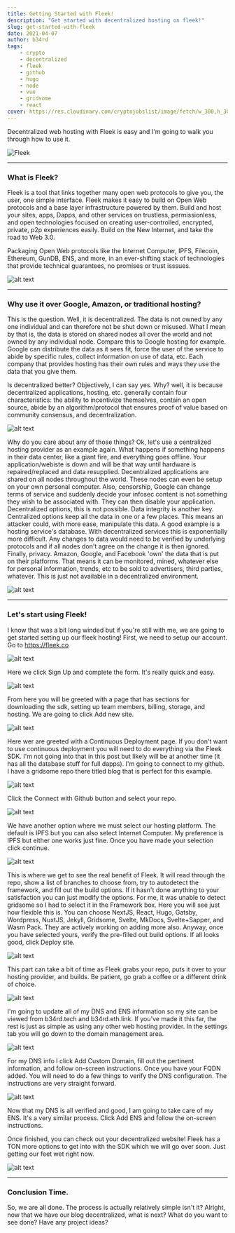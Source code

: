 ```yaml
---
title: Getting Started with Fleek!
description: "Get started with decentralized hosting on fleek!"
slug: get-started-with-fleek
date: 2021-04-07
author: b34rd
tags:
    - crypto
    - decentralized
    - fleek
    - github
    - hugo
    - node
    - vue
    - gridsome
    - react
cover: https://res.cloudinary.com/cryptojobslist/image/fetch/w_300,h_300,c_pad,b_white,q_auto,fl_lossy,f_auto/dpr_2.0/https://storage.googleapis.com/job-listing-logos/9c6f5b94-e435-4d54-bb0b-0b097d623d67.png
---
```

Decentralized web hosting with Fleek is easy and I'm going to walk you through how to use it.

![Fleek](https://docs.ipfs.io/assets/img/logo-fleek.5aed66a3.png)

----

### [](#header-3)What is Fleek?

Fleek is a tool that links together many open web protocols to give you, the user, one simple interface. Fleek makes it easy to build on Open Web protocols and a base layer infrastructure powered by them. Build and host your sites, apps, Dapps, and other services on trustless, permissionless, and open technologies focused on creating user-controlled, encrypted, private, p2p experiences easily. Build on the New Internet, and take the road to Web 3.0.

Packaging Open Web protocols like the Internet Computer, IPFS, Filecoin, Ethereum, GunDB, ENS, and more, in an ever-shifting stack of technologies that provide technical guarantees, no promises or trust isssues.

![alt text](../../src/assets/images/get-started-with-fleek/fleek-website.png "Fleek Home Page")

----
### [](#header-3)Why use it over Google, Amazon, or traditional hosting?

This is the question. Well, it is decentralized. The data is not owned by any one individual and can therefore not be shut down or misused. What I mean by that is, the data is stored on shared nodes all over the world and not owned by any individual node. Compare this to Google hosting for example. Google can distribute the data as it sees fit, force the user of the service to abide by specific rules, collect information on use of data, etc. Each company that provides hosting has their own rules and ways they use the data that you give them.

Is decentralized better? Objectively, I can say yes. Why? well, it is because decentralized applications, hosting, etc. generally contain four characteristics: the ability to incentivize themselves, contain an open source, abide by an algorithm/protocol that ensures proof of value based on community consensus, and decentralization. 

![alt text](https://dcxlearn.com/wp-content/uploads/2020/06/DiaGrams-08.jpg "Dapps vs Capps")

Why do you care about any of those things? Ok, let's use a centralized hosting provider as an example again. What happens if something happens in their data center, like a giant fire, and everything goes offline. Your application/webiste is down and will be that way until hardware is repaired/replaced and data resupplied. Decentralized applications are shared on all nodes throughout the world. These nodes can even be setup on your own personal computer. Also, censorship, Google can change terms of service and suddenly decide your infosec content is not something they wish to be associated with. They can then disable your application. Decentralized options, this is not possible. Data integrity is another key. Centralized options keep all the data in one or a few places. This means an attacker could, with more ease, manipulate this data. A good example is a hosting service's database. With decentralized services this is exponentially more difficult. Any changes to data would need to be verified by underlying protocols and if all nodes don't agree on the change it is then ignored. Finally, privacy. Amazon, Google, and Facebook 'own' the data that is put on their platforms. That means it can be monitored, mined, whatever else for personal information, trends, etc to be sold to advertisers, third parties, whatever. This is just not available in a decentralized environment.

![alt text](https://truscholar.in/assets/images/centralized-vs-decentralized.jpeg "Centralized vs Decentralized")

----
### [](#header-3) Let's start using Fleek!

I know that was a bit long winded but if you're still with me, we are going to get started setting up our fleek hosting! First, we need to setup our account. Go to <https://fleek.co>

![alt text](../../src/assets/images/get-started-with-fleek/fleek-website.png "Fleek Home Page")

Here we click Sign Up and complete the form. It's really quick and easy.

![alt text](../../src/assets/images/get-started-with-fleek/fleek-signup.png "Fleek Sign Up")

From here you will be greeted with a page that has sections for downloading the sdk, setting up team members, billing, storage, and hosting. We are going to click Add new site.

![alt text](../../src/assets/images/get-started-with-fleek/fleek-landing.png "Fleek Landing Page")

Here wer are greeted with a Continuous Deployment page. If you don't want to use continuous deployment you will need to do everything via the Fleek SDK. I'm not going into that in this post but likely will be at another time (it has all the database stuff for full dapps). I'm going to connect to my github. I have a gridsome repo there titled blog that is perfect for this example.

![alt text](../../src/assets/images/get-started-with-fleek/fleek-continous-deployment.png "Fleek Continuous Deployment")

Click the Connect with Github button and select your repo.

![alt text](../../src/assets/images/get-started-with-fleek/fleek-github-repo.png "Fleek Github Repo")

We have another option where we must select our hosting platform. The default is IPFS but you can also select Internet Computer. My preference is IPFS but either one works just fine. Once you have made your selection click continue.

![alt text](../../src/assets/images/get-started-with-fleek/fleek-hosting-service.png "Fleek Hosting Provider")

This is where we get to see the real benefit of Fleek. It will read through the repo, show a list of branches to choose from, try to autodetect the framework, and fill out the build options. If it hasn't done anything to your satisfaction you can just modify the options. For me, it was unable to detect gridsome so I had to select it in the Framework box. Here you will see just how flexible this is. You can choose NextJS, React, Hugo, Gatsby, Wordpress, NuxtJS, Jekyll, Gridsome, Svelte, MkDocs, Svelte+Sapper, and Wasm Pack. They are actively working on adding more also. Anyway, once you have selected yours, verify the pre-filled out build options. If all looks good, click Deploy site.

![alt text](../../src/assets/images/get-started-with-fleek/fleek-deploy-options.png "Fleek Deploy Options")

This part can take a bit of time as Fleek grabs your repo, puts it over to your hosting provider, and builds. Be patient, go grab a coffee or a different drink of choice.

![alt text](../../src/assets/images/get-started-with-fleek/fleek-deploying.png "Fleek Deploying")

I'm going to update all of my DNS and ENS information so my site can be viewed from b34rd.tech and b34rd.eth.link. If you've made it this far, the rest is just as simple as using any other web hosting provider. In the settings tab you will go down to the domain management area.

![alt text](../../src/assets/images/get-started-with-fleek/domain-management.png "Fleek Domain Management")

For my DNS info I click Add Custom Domain, fill out the pertinent information, and follow on-screen instructions. Once you have your FQDN added. You will need to do a few things to verify the DNS configuration. The instructions are very straight forward.

![alt text](../../src/assets/images/get-started-with-fleek/dns-config.png "Fleek DNS")

Now that my DNS is all verified and good, I am going to take care of my ENS. It's a very similar process. Click Add ENS and follow the on-screen instructions.

Once finished, you can check out your decentralized website! Fleek has a TON more options to get into with the SDK which we will go over soon. Just getting our feet wet right now. 

![alt text](../../src/assets/images/get-started-with-fleek/fleek-hosted.png "Fleek Hosted")

----
### [](#header-3) Conclusion Time.

So, we are all done. The process is actually relatively simple isn't it? Alright, now that we have our blog decentralized, what is next? What do you want to see done? Have any project ideas?